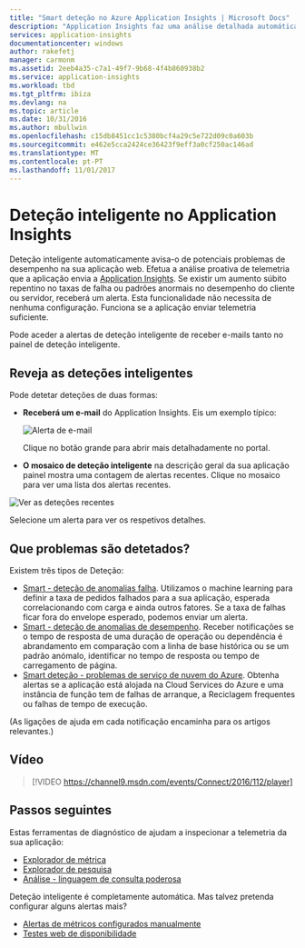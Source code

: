 ```yaml
---
title: "Smart deteção no Azure Application Insights | Microsoft Docs"
description: "Application Insights faz uma análise detalhada automática da sua telemetria de aplicação e avisa-o de potenciais problemas."
services: application-insights
documentationcenter: windows
author: rakefetj
manager: carmonm
ms.assetid: 2eeb4a35-c7a1-49f7-9b68-4f4b860938b2
ms.service: application-insights
ms.workload: tbd
ms.tgt_pltfrm: ibiza
ms.devlang: na
ms.topic: article
ms.date: 10/31/2016
ms.author: mbullwin
ms.openlocfilehash: c15db8451cc1c5380bcf4a29c5e722d09c0a603b
ms.sourcegitcommit: e462e5cca2424ce36423f9eff3a0cf250ac146ad
ms.translationtype: MT
ms.contentlocale: pt-PT
ms.lasthandoff: 11/01/2017
---
```

# <a name="smart-detection-in-application-insights"></a>Deteção inteligente no Application Insights
 Deteção inteligente automaticamente avisa-o de potenciais problemas de desempenho na sua aplicação web. Efetua a análise proativa de telemetria que a aplicação envia a [Application Insights](app-insights-overview.md). Se existir um aumento súbito repentino no taxas de falha ou padrões anormais no desempenho do cliente ou servidor, receberá um alerta. Esta funcionalidade não necessita de nenhuma configuração. Funciona se a aplicação enviar telemetria suficiente.

Pode aceder a alertas de deteção inteligente de receber e-mails tanto no painel de deteção inteligente.

## <a name="review-your-smart-detections"></a>Reveja as deteções inteligentes
Pode detetar deteções de duas formas:

* **Receberá um e-mail** do Application Insights. Eis um exemplo típico:
  
    ![Alerta de e-mail](./media/app-insights-proactive-diagnostics/03.png)
  
    Clique no botão grande para abrir mais detalhadamente no portal.
* **O mosaico de deteção inteligente** na descrição geral da sua aplicação painel mostra uma contagem de alertas recentes. Clique no mosaico para ver uma lista dos alertas recentes.

![Ver as deteções recentes](./media/app-insights-proactive-diagnostics/04.png)

Selecione um alerta para ver os respetivos detalhes.

## <a name="what-problems-are-detected"></a>Que problemas são detetados?
Existem três tipos de Deteção:

* [Smart - deteção de anomalias falha](app-insights-proactive-failure-diagnostics.md). Utilizamos o machine learning para definir a taxa de pedidos falhados para a sua aplicação, esperada correlacionando com carga e ainda outros fatores. Se a taxa de falhas ficar fora do envelope esperado, podemos enviar um alerta.
* [Smart - deteção de anomalias de desempenho](app-insights-proactive-performance-diagnostics.md). Receber notificações se o tempo de resposta de uma duração de operação ou dependência é abrandamento em comparação com a linha de base histórica ou se um padrão anómalo, identificar no tempo de resposta ou tempo de carregamento de página.   
* [Smart deteção - problemas de serviço de nuvem do Azure](https://azure.microsoft.com/blog/proactive-notifications-on-cloud-service-issues-with-azure-diagnostics-and-application-insights/). Obtenha alertas se a aplicação está alojada na Cloud Services do Azure e uma instância de função tem de falhas de arranque, a Reciclagem frequentes ou falhas de tempo de execução.

(As ligações de ajuda em cada notificação encaminha para os artigos relevantes.)

## <a name="video"></a>Vídeo

> [!VIDEO https://channel9.msdn.com/events/Connect/2016/112/player]

## <a name="next-steps"></a>Passos seguintes
Estas ferramentas de diagnóstico de ajudam a inspecionar a telemetria da sua aplicação:

* [Explorador de métrica](app-insights-metrics-explorer.md)
* [Explorador de pesquisa](app-insights-diagnostic-search.md)
* [Análise - linguagem de consulta poderosa](app-insights-analytics-tour.md)

Deteção inteligente é completamente automática. Mas talvez pretenda configurar alguns alertas mais?

* [Alertas de métricos configurados manualmente](app-insights-alerts.md)
* [Testes web de disponibilidade](app-insights-monitor-web-app-availability.md) 


